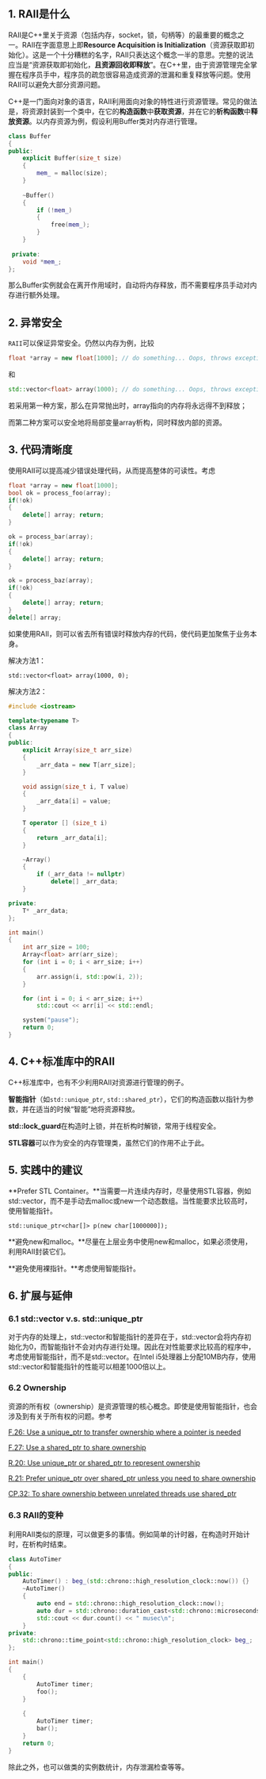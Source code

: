 ## 1. RAII是什么

RAII是C++里关于资源（包括内存，socket，锁，句柄等）的最重要的概念之一。RAII在字面意思上即**Resource Acquisition is Initialization**（资源获取即初始化）。这是一个十分糟糕的名字，RAII只表达这个概念一半的意思。完整的说法应当是“资源获取即初始化，**且资源回收即释放**”。在C++里，由于资源管理完全掌握在程序员手中，程序员的疏忽很容易造成资源的泄漏和重复释放等问题。使用RAII可以避免大部分资源问题。

C++是一门面向对象的语言，RAII利用面向对象的特性进行资源管理。常见的做法是，将资源封装到一个类中，在它的**构造函数**中**获取资源**，并在它的**析构函数**中**释放资源**。以内存资源为例，假设利用Buffer类对内存进行管理。

```c++
class Buffer 
{ 
public:    
 	explicit Buffer(size_t size) 
    {
        mem_ = malloc(size);
    }     
 	
 	~Buffer() 
    {
        if (!mem_)
        { 
            free(mem_); 
        }    
    }
 
 private:    
    void *mem_; 
};
```

那么Buffer实例就会在离开作用域时，自动将内存释放，而不需要程序员手动对内存进行额外处理。

## 2. 异常安全

`RAII`可以保证异常安全。仍然以内存为例，比较

```c++
float *array = new float[1000]; // do something... Oops, throws exception delete[] array;
```

和

```c++
std::vector<float> array(1000); // do something... Oops, throws exception
```

若采用第一种方案，那么在异常抛出时，array指向的内存将永远得不到释放；

而第二种方案可以安全地将局部变量array析构，同时释放内部的资源。

## 3. 代码清晰度

使用RAII可以提高减少错误处理代码，从而提高整体的可读性。考虑

```c++
float *array = new float[1000]; 
bool ok = process_foo(array); 
if(!ok) 
{ 
    delete[] array; return; 
} 

ok = process_bar(array); 
if(!ok) 
{ 
    delete[] array; return; 
} 

ok = process_baz(array); 
if(!ok) 
{ 
    delete[] array; return; 
}
delete[] array;
```

如果使用RAII，则可以省去所有错误时释放内存的代码，使代码更加聚焦于业务本身。

解决方法1：

```
std::vector<float> array(1000, 0);
```

解决方法2：

```C++
#include <iostream>

template<typename T>
class Array
{
public:
    explicit Array(size_t arr_size)
    {
        _arr_data = new T[arr_size];
    }

    void assign(size_t i, T value)
    {
        _arr_data[i] = value;
    }

    T operator [] (size_t i)
    {
        return _arr_data[i];
    }

    ~Array()
    {
        if (_arr_data != nullptr)
            delete[] _arr_data;
    }

private:
    T* _arr_data;
};

int main()
{
    int arr_size = 100;
    Array<float> arr(arr_size);
    for (int i = 0; i < arr_size; i++)
    {
        arr.assign(i, std::pow(i, 2));
    }

    for (int i = 0; i < arr_size; i++)
        std::cout << arr[i] << std::endl;

	system("pause");
	return 0;
}
```



## 4. C++标准库中的RAII

C++标准库中，也有不少利用RAII对资源进行管理的例子。

**智能指针**（如`std::unique_ptr`, `std::shared_ptr`），它们的构造函数以指针为参数，并在适当的时候“智能”地将资源释放。

**std::lock_guard**在构造时上锁，并在析构时解锁，常用于线程安全。

**STL容器**可以作为安全的内存管理类，虽然它们的作用不止于此。

## 5. 实践中的建议

**Prefer STL Container。**当需要一片连续内存时，尽量使用STL容器，例如std::vector，而不是手动去malloc或new一个动态数组。当性能要求比较高时，使用智能指针。

```
std::unique_ptr<char[]> p(new char[1000000]);
```

**避免new和malloc。**尽量在上层业务中使用new和malloc，如果必须使用，利用RAII封装它们。

**避免使用裸指针。**考虑使用智能指针。

## 6. 扩展与延伸

### 6.1 std::vector v.s. std::unique_ptr

对于内存的处理上，std::vector和智能指针的差异在于，std::vector会将内存初始化为0，而智能指针不会对内存进行处理。因此在对性能要求比较高的程序中，考虑使用智能指针，而不是std::vector。在Intel i5处理器上分配10MB内存，使用std::vector和智能指针的性能可以相差1000倍以上。

### 6.2 Ownership

资源的所有权（ownership）是资源管理的核心概念。即使是使用智能指针，也会涉及到有关于所有权的问题。参考

[F.26: Use a unique_ptr to transfer ownership where a pointer is needed](https://isocpp.github.io/CppCoreGuidelines/CppCoreGuidelines#f26-use-a-unique_ptrt-to-transfer-ownership-where-a-pointer-is-needed)

[F.27: Use a shared_ptr to share ownership](https://isocpp.github.io/CppCoreGuidelines/CppCoreGuidelines#f27-use-a-shared_ptrt-to-share-ownership)

[R.20: Use unique_ptr or shared_ptr to represent ownership](https://isocpp.github.io/CppCoreGuidelines/CppCoreGuidelines#Rr-owner)

[R.21: Prefer unique_ptr over shared_ptr unless you need to share ownership](https://isocpp.github.io/CppCoreGuidelines/CppCoreGuidelines#Rr-unique)

[CP.32: To share ownership between unrelated threads use shared_ptr](https://isocpp.github.io/CppCoreGuidelines/CppCoreGuidelines#cp32-to-share-ownership-between-unrelated-threads-use-shared_ptr)

### 6.3 RAII的变种

利用RAII类似的原理，可以做更多的事情。例如简单的计时器，在构造时开始计时，在析构时结束。

```c++
class AutoTimer
{ 
public: 	
    AutoTimer() : beg_(std::chrono::high_resolution_clock::now()) {} 	 	
    ~AutoTimer()  	
    { 		
        auto end = std::chrono::high_resolution_clock::now(); 		
        auto dur = std::chrono::duration_cast<std::chrono::microseconds>(end - beg_); 		
        std::cout << dur.count() << " musec\n";
    } 	
private: 	
    std::chrono::time_point<std::chrono::high_resolution_clock> beg_; 
}; 

int main() 
{ 
    { 	
        AutoTimer timer; 	
        foo(); 
    } 	
    
    { 	
        AutoTimer timer; 	
        bar(); 
    } 	
    return 0; 
}
```

除此之外，也可以做类的实例数统计，内存泄漏检查等等。
